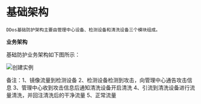 # 基础架构

    DDos基础防护架构主要由管理中心设备、检测设备和清洗设备三个模块组成。
**业务架构**

基础防护业务架构如下图所示：

![创建实例](https://github.com/jdcloudcom/cn/blob/edit/image/Basic%20Anti-DDos/Infrastructure01.png)

备注：1、镜像流量到检测设备 2、检测设备检测到攻击，向管理中心通告攻击信息
      3、管理中心收到攻击信息后通知清洗设备开启清洗
      4、引流到清洗设备进行流量清洗，并回注清洗后的干净流量
      5、正常流量
      
